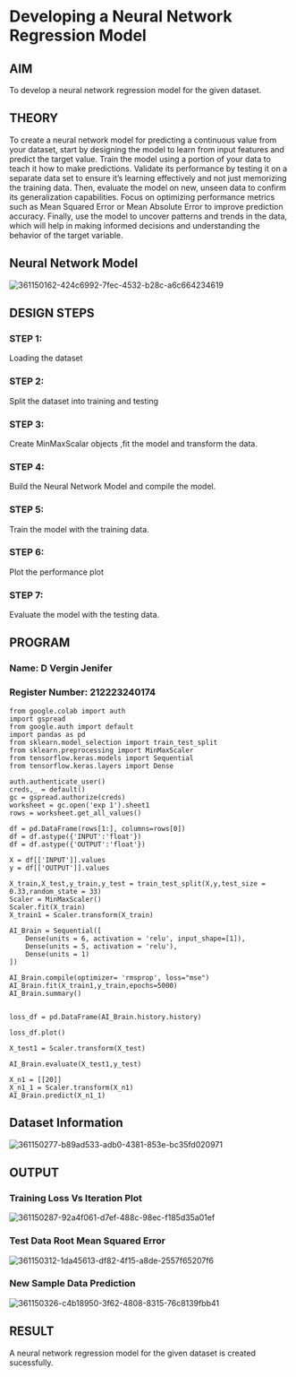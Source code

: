 # Developing a Neural Network Regression Model

## AIM

To develop a neural network regression model for the given dataset.

## THEORY
To create a neural network model for predicting a continuous value from your dataset, start by designing the model to learn from input features and predict the target value. Train the model using a portion of your data to teach it how to make predictions. Validate its performance by testing it on a separate data set to ensure it’s learning effectively and not just memorizing the training data. Then, evaluate the model on new, unseen data to confirm its generalization capabilities. Focus on optimizing performance metrics such as Mean Squared Error or Mean Absolute Error to improve prediction accuracy. Finally, use the model to uncover patterns and trends in the data, which will help in making informed decisions and understanding the behavior of the target variable.


## Neural Network Model
![361150162-424c6992-7fec-4532-b28c-a6c664234619](https://github.com/user-attachments/assets/a41af76f-bc0d-43c0-a7f6-47fda86f7164)


## DESIGN STEPS

### STEP 1:

Loading the dataset

### STEP 2:

Split the dataset into training and testing

### STEP 3:

Create MinMaxScalar objects ,fit the model and transform the data.

### STEP 4:

Build the Neural Network Model and compile the model.

### STEP 5:

Train the model with the training data.

### STEP 6:

Plot the performance plot

### STEP 7:

Evaluate the model with the testing data.

## PROGRAM
### Name: D Vergin Jenifer
### Register Number: 212223240174
```
from google.colab import auth
import gspread
from google.auth import default
import pandas as pd
from sklearn.model_selection import train_test_split
from sklearn.preprocessing import MinMaxScaler
from tensorflow.keras.models import Sequential
from tensorflow.keras.layers import Dense

auth.authenticate_user()
creds,_ = default()
gc = gspread.authorize(creds)
worksheet = gc.open('exp 1').sheet1
rows = worksheet.get_all_values()

df = pd.DataFrame(rows[1:], columns=rows[0])
df = df.astype({'INPUT':'float'})
df = df.astype({'OUTPUT':'float'})

X = df[['INPUT']].values
y = df[['OUTPUT']].values

X_train,X_test,y_train,y_test = train_test_split(X,y,test_size = 0.33,random_state = 33)
Scaler = MinMaxScaler()
Scaler.fit(X_train)
X_train1 = Scaler.transform(X_train)

AI_Brain = Sequential([
    Dense(units = 6, activation = 'relu', input_shape=[1]),
    Dense(units = 5, activation = 'relu'),
    Dense(units = 1)
])

AI_Brain.compile(optimizer= 'rmsprop', loss="mse")
AI_Brain.fit(X_train1,y_train,epochs=5000)
AI_Brain.summary()


loss_df = pd.DataFrame(AI_Brain.history.history)

loss_df.plot()

X_test1 = Scaler.transform(X_test)

AI_Brain.evaluate(X_test1,y_test)

X_n1 = [[20]]
X_n1_1 = Scaler.transform(X_n1)
AI_Brain.predict(X_n1_1)

```
## Dataset Information
![361150277-b89ad533-adb0-4381-853e-bc35fd020971](https://github.com/user-attachments/assets/6d48bea4-2644-400c-9e98-914c52552851)


## OUTPUT

### Training Loss Vs Iteration Plot
![361150287-92a4f061-d7ef-488c-98ec-f185d35a01ef](https://github.com/user-attachments/assets/3b65935d-1b51-4252-965d-1974a392b89e)


### Test Data Root Mean Squared Error
![361150312-1da45613-df82-4f15-a8de-2557f65207f6](https://github.com/user-attachments/assets/58db5442-aec3-4365-a65c-c1460b88cf8a)


### New Sample Data Prediction
![361150326-c4b18950-3f62-4808-8315-76c8139fbb41](https://github.com/user-attachments/assets/04807408-85f8-4bb8-8a72-528699434090)


## RESULT
A neural network regression model for the given dataset is created sucessfully.
